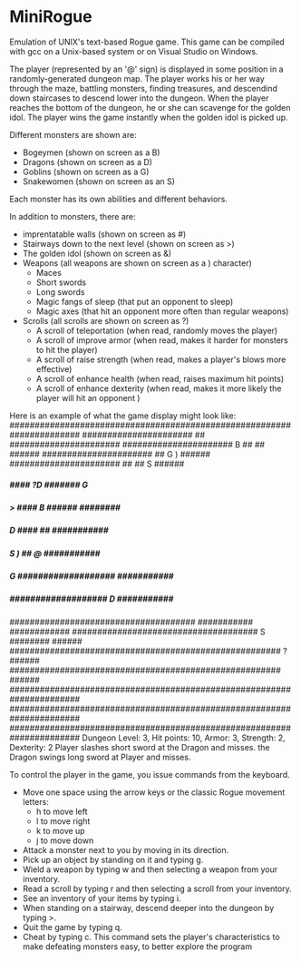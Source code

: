 # MiniRogue

Emulation of UNIX's text-based Rogue game. This game can be compiled with gcc on a Unix-based system or on Visual Studio on Windows. 

The player (represented by an '@' sign) is displayed in some position in a randomly-generated dungeon map. The player works his or her way through the maze, battling monsters, finding treasures, and descendind down staircases to descend lower into the dungeon. When the player reaches the bottom of the dungeon, he or she can scavenge for the golden idol. The player wins the game instantly when the golden idol is picked up.

Different monsters are shown are: 
* Bogeymen (shown on screen as a B)
* Dragons (shown on screen as a D)
* Goblins (shown on screen as a G)
* Snakewomen (shown on screen as an S)

Each monster has its own abilities and different behaviors.

In addition to monsters, there are:
* imprentatable walls (shown on screen as #)
* Stairways down to the next level (shown on screen as >)
* The golden idol (shown on screen as &)
* Weapons (all weapons are shown on screen as a ) character)
  * Maces
  * Short swords
  * Long swords
  * Magic fangs of sleep (that put an opponent to sleep)
  * Magic axes (that hit an opponent more often than regular weapons)
* Scrolls (all scrolls are shown on screen as ?)
  * A scroll of teleportation (when read, randomly moves the player)
  * A scroll of improve armor (when read, makes it harder for monsters to hit the player)
  * A scroll of raise strength (when read, makes a player's blows more effective)
  * A scroll of enhance health (when read, raises maximum hit points)
  * A scroll of enhance dexterity (when read, makes it more likely the player will hit an opponent )
  



Here is an example of what the game display might look like:
######################################################################
######################            ##            ######################
######################          B ##            ##              ######
######################            ##  G               )         ######
######################            ##            ##          S   ######
#####             ####         ?D          #######      G       ######
##### >           #### B          ######  ########              ######
#####       D     ####            ##         ###########  ############
#####              S        )     ##    @    ###########  ############
#####   G         ###################        ###########  ############
#####             ################### D      ###########  ############
#####################################        ###########  ############
#####################################   S     ########          ######
###################################################### ?        ######
######################################################          ######
######################################################################
######################################################################
######################################################################
Dungeon Level: 3, Hit points: 10, Armor: 3, Strength: 2, Dexterity: 2
Player slashes short sword at the Dragon and misses.
the Dragon swings long sword at Player and misses.

To control the player in the game, you issue commands from the keyboard. 

* Move one space using the arrow keys or the classic Rogue movement letters:
  * h to move left
  * l to move right
  * k to move up
  * j to move down
* Attack a monster next to you by moving in its direction.
* Pick up an object by standing on it and typing g.
* Wield a weapon by typing w and then selecting a weapon from your inventory.
* Read a scroll by typing r and then selecting a scroll from your inventory.
* See an inventory of your items by typing i.
* When standing on a stairway, descend deeper into the dungeon by typing >.
* Quit the game by typing q.
* Cheat by typing c. This command sets the player's characteristics to make defeating monsters easy, to better explore the program

